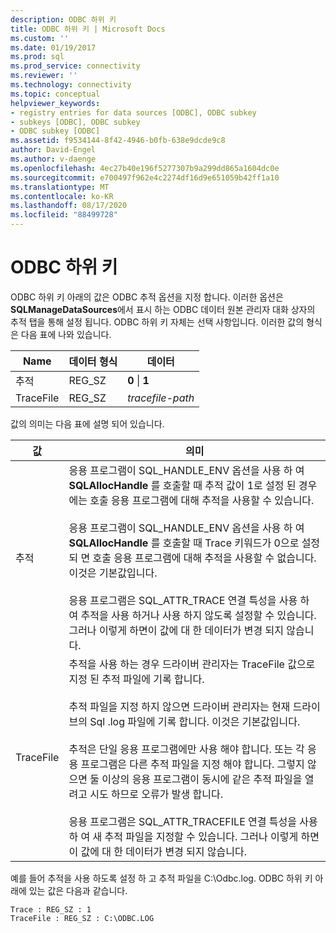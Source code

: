 ```yaml
---
description: ODBC 하위 키
title: ODBC 하위 키 | Microsoft Docs
ms.custom: ''
ms.date: 01/19/2017
ms.prod: sql
ms.prod_service: connectivity
ms.reviewer: ''
ms.technology: connectivity
ms.topic: conceptual
helpviewer_keywords:
- registry entries for data sources [ODBC], ODBC subkey
- subkeys [ODBC], ODBC subkey
- ODBC subkey [ODBC]
ms.assetid: f9534144-8f42-4946-b0fb-638e9dcde9c8
author: David-Engel
ms.author: v-daenge
ms.openlocfilehash: 4ec27b40e196f5277307b9a299dd865a1604dc0e
ms.sourcegitcommit: e700497f962e4c2274df16d9e651059b42ff1a10
ms.translationtype: MT
ms.contentlocale: ko-KR
ms.lasthandoff: 08/17/2020
ms.locfileid: "88499728"
---
```

# <a name="odbc-subkey"></a>ODBC 하위 키
ODBC 하위 키 아래의 값은 ODBC 추적 옵션을 지정 합니다. 이러한 옵션은 **SQLManageDataSources**에서 표시 하는 ODBC 데이터 원본 관리자 대화 상자의 추적 탭을 통해 설정 됩니다. ODBC 하위 키 자체는 선택 사항입니다. 이러한 값의 형식은 다음 표에 나와 있습니다.  
  
|Name|데이터 형식|데이터|  
|----------|---------------|----------|  
|추적|REG_SZ|**0** &#124; **1**|  
|TraceFile|REG_SZ|*tracefile-path*|  
  
 값의 의미는 다음 표에 설명 되어 있습니다.  
  
|값|의미|  
|-----------|-------------|  
|추적|응용 프로그램이 SQL_HANDLE_ENV 옵션을 사용 하 여 **SQLAllocHandle** 를 호출할 때 추적 값이 1로 설정 된 경우에는 호출 응용 프로그램에 대해 추적을 사용할 수 있습니다.<br /><br /> 응용 프로그램이 SQL_HANDLE_ENV 옵션을 사용 하 여 **SQLAllocHandle** 를 호출할 때 Trace 키워드가 0으로 설정 되 면 호출 응용 프로그램에 대해 추적을 사용할 수 없습니다. 이것은 기본값입니다.<br /><br /> 응용 프로그램은 SQL_ATTR_TRACE 연결 특성을 사용 하 여 추적을 사용 하거나 사용 하지 않도록 설정할 수 있습니다. 그러나 이렇게 하면이 값에 대 한 데이터가 변경 되지 않습니다.|  
|TraceFile|추적을 사용 하는 경우 드라이버 관리자는 TraceFile 값으로 지정 된 추적 파일에 기록 합니다.<br /><br /> 추적 파일을 지정 하지 않으면 드라이버 관리자는 현재 드라이브의 Sql .log 파일에 기록 합니다. 이것은 기본값입니다.<br /><br /> 추적은 단일 응용 프로그램에만 사용 해야 합니다. 또는 각 응용 프로그램은 다른 추적 파일을 지정 해야 합니다. 그렇지 않으면 둘 이상의 응용 프로그램이 동시에 같은 추적 파일을 열려고 시도 하므로 오류가 발생 합니다.<br /><br /> 응용 프로그램은 SQL_ATTR_TRACEFILE 연결 특성을 사용 하 여 새 추적 파일을 지정할 수 있습니다. 그러나 이렇게 하면이 값에 대 한 데이터가 변경 되지 않습니다.|  
  
 예를 들어 추적을 사용 하도록 설정 하 고 추적 파일을 C:\Odbc.log. ODBC 하위 키 아래에 있는 값은 다음과 같습니다.  
  
```  
Trace : REG_SZ : 1  
TraceFile : REG_SZ : C:\ODBC.LOG  
  
```
